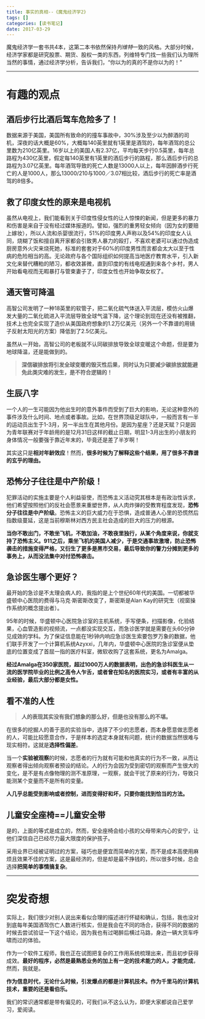 ```yaml
---
title: 事实的真相--《魔鬼经济学2》
tags: []
categories: [读书笔记]
date: 2017-03-29
---
```


魔鬼经济学一套书共4本，这第二本书依然保持*列维特*一致的风格。大部分时候，经济学家都是研究股票、期货、股权一类的东西，列维特专门找一些我们认为理所当然的事情，通过经济学分析，告诉我们，“你以为的真的不是你以为的！”

***

# 有趣的观点

## 酒后步行比酒后驾车危险多了！
数据来源于美国，美国所有致命的的撞车事故中，30%涉及至少以为醉酒的司机，深夜的话大概是60%，大概每140英里就有1英里是酒驾的，每年酒驾的总公里数为210亿英里。16岁以上的美国人有2.37亿，平均每天步行0.5英里，每年总路程为430亿英里，假定每140英里有1英里的酒后步行的路程，那么酒后步行的总路程为3.07亿英里。每年酒驾导致的死亡人数是13000人以上，每年因醉酒步行死亡的人是1000人，那么13000/210与1000／3.07相比较，酒后步行的死亡率是酒驾的8倍多。

<!-- more -->

## 救了印度女性的原来是电视机
虽然从电视上，我们能看到关于印度性侵女性的让人惊悚的新闻，但是更多的暴力和伤害是来自于没有经过媒体报道的。譬如，强烈的重男轻女倾向（因为女的要赔上嫁妆），所以人流和杀婴很流行，51%的印度男人声称以及54%的印度女人认同，烧糊了饭和擅自离开家都会引致男人暴力的殴打，不喜欢老婆可以通过伪造成厨房意外火灾来烧死她，标准的套套对于60%的印度男性而言都会太大以至于性病的危险相当的高。无论政府与各个国际组织如何提高当地医疗教育水平，引入新文化来替代糟粕的陋习，都收效甚微，直到印度的有线电视通到来各个乡村，男人开始看电视而无暇暴打与管束妻子了，印度女性也开始争取女权了。

## 通天管可降温
高智公司发明了一种18英里的软管子，把二氧化硫气体送入平流层，模仿火山爆发大量的二氧化硫进入平流层导致全球气温下降，这个理论到现在还没有被推翻，技术上也完全实现了造价从美国政府想象的1.2万亿美元（另外一个不靠谱的用镜子反射太阳光的方案）降低到了2.5亿美元。

虽然从一开始，高智公司的老板就不认同碳排放导致全球变暖这个命题，但是要为地球降温，还是能做到的。
>**深信碳排放将引发全球变暖的毁灭性后果，同时认为只要减少碳排放就能避免此类灾难的发生，是不符合逻辑的！**

## 生辰八字
一个人的一生可能因为他出生时的意外事件而受到了巨大的影响，无论这种意外的事件涉及什么时间、地点或者事故。比如，在世界顶级足球队中，一般而言有一半的运动员出生于1-3月，另一半出生在其他月份。是因为星座？还是天赋？只是因为青年联赛对于年龄用的是12月31日这样的截止日期，明显1-3月出生的小朋友的身体情况一般要强于靠近年末的，毕竟还是差了半岁啊！

其实这只是**相对年龄效应**！然而，**很多时候为了解释这些个结果，用了很多不靠谱的玄乎的理由。**

## 恐怖分子往往是中产阶级！
犯罪活动的实施主要是个人利益驱使，而恐怖主义活动究其根本是有政治性诉求，他们希望按照他们的反社会愿景来重塑世界，从人肉炸弹的受教育程度发现，**恐怖分子往往是中产阶级**。恐怖主义的巨大威力在于恐惧，造成普通人心里的恐慌然后指数级蔓延，这是当前穆斯林对西方民主社会造成的巨大的压力的根源。

**当你不敢出门，不敢坐飞机，不敢加油，不敢夜里独行，从某个角度来说，你就支持了恐怖主义。911之后，乘坐飞机的美国人减少，于是交通事故激增，防止恐怖袭击的措施变得严格，又衍生了更多是黑市交易，最后导致你的警力分摊到更多的事务上，从而没法集中对付恐怖袭击。**

## 急诊医生哪个更好？
最开始的急诊是不太理会病人的，我指的是上个世纪60年代的美国。一切都被华盛顿中心医院的费得与马克·斯密斯改变了，斯密斯是Alan Kay的研究生（视窗操作系统的概念提出者）。

95年的时候，华盛顿中心医院急诊室的主机系统，手写便条，扫描影像，化验结果，心血管造影的视频流，一点都没实现交互，而急诊医学就是需要在头60分钟见成效的学科。为了保证信息能在1秒钟内响应急诊医生索要包罗万象的数据，他们联手开发了一个计算机系统Azyxxi，几年内，华盛顿中心医院的急诊室便从垫底的位置变成了首屈一指的医疗科室，微软收购了这套系统，更名为Amalga。

**经过Amalga在350家医院，超过1000万人的数据表明，出色的急诊科医生从一流的医学院毕业的比例之高令人乍舌，或者曾在知名的医院实习，或者有丰富的从业经验，最后大部分都是女性。**

## 看不准的人性
>**人的表现其实没有我们想象的那么好，但是也没有那么的不堪。**

在很多的挖掘人的善于恶的实验当中，选择了不少的志愿者，而本身愿意做志愿者的人，可能比较愿意合作，于是样本的选定本身就有问题，统计的数据当然很难与现实相符。这就是**选择性偏差**。

当一个**实验被观察**的时候，志愿者的行为就有可能和他真实的行为不一致，从而让观察者得出倾向观察者预设的结论。人的行为会因为受到密切的观察而产生很大的变化，是不是有点像物理的测不准原理，一观察，就会干扰了原来的行为，导致只能测某个变量而不是所有的变量。

**人几乎总能受到影响或者控制，进而变得好和坏，只要你能找到恰当的方法。**

## 儿童安全座椅==儿童安全带
是的，上面的等式是成立的，然而，安全座椅会给小孩的父母带来内心的安宁，让他们深信自己已经尽力最大限度的保护孩子。

采用业界已经被证明过的方案，碰巧也是便宜而简单的方案，而不是成本高使用麻烦且效果不佳的方案，这是最经济的，但是却是最不挣钱的，所以很多时候，总会选择**把简单的事情搞复杂**。
***
# 突发奇想
实际上，我们很少对别人说出来看似合理的描述进行怀疑和确认，包括，我也没对到底每年美国酒驾伤亡人数进行核实，但是我会在不同的场合，获得不同的数据的时候去尝试验证一下这个结论，因为我也有过喝醉后横过马路，身边一辆大货车呼啸而过的体验。

作为一个软件工程师，我也正在试图把复杂的工作用系统梳理出来，而且初步获得成效。**最好的程序，必然是最熟悉业务的加上有一定的技术能力的人，才能完成**，然而，我就是。

**作为信息时代，无论什么时候，引发爆点的都是计算机技术。作为千里马的计算机技术，重要的还是看伯乐。**

我们的常识通常都是带有偏见的，可我们从不这么认为，即便大家都说自己爱学习，爱阅读。
